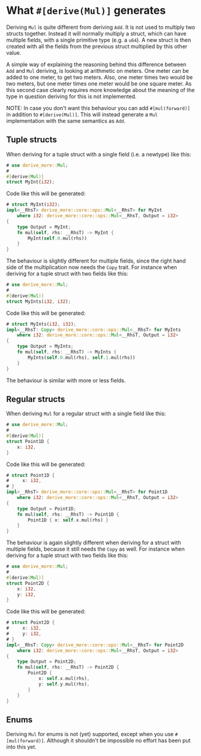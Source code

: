# What `#[derive(Mul)]` generates

Deriving `Mul` is quite different from deriving `Add`. It is not used to
multiply two structs together. Instead it will normally multiply a struct, which
can have multiple fields, with a single primitive type (e.g. a `u64`). A new
struct is then created with all the fields from the previous struct multiplied
by this other value.

A simple way of explaining the reasoning behind this difference between `Add`
and `Mul` deriving, is looking at arithmetic on meters.
One meter can be added to one meter, to get two meters. Also, one meter times
two would be two meters, but one meter times one meter would be one square meter.
As this second case clearly requires more knowledge about the meaning of the
type in question deriving for this is not implemented.

NOTE: In case you don't want this behaviour you can add `#[mul(forward)]` in
addition to `#[derive(Mul)]`. This will instead generate a `Mul` implementation
with the same semantics as `Add`.




## Tuple structs

When deriving for a tuple struct with a single field (i.e. a newtype) like this:

```rust
# use derive_more::Mul;
#
#[derive(Mul)]
struct MyInt(i32);
```

Code like this will be generated:

```rust
# struct MyInt(i32);
impl<__RhsT> derive_more::core::ops::Mul<__RhsT> for MyInt
    where i32: derive_more::core::ops::Mul<__RhsT, Output = i32>
{
    type Output = MyInt;
    fn mul(self, rhs: __RhsT) -> MyInt {
        MyInt(self.0.mul(rhs))
    }
}
```

The behaviour is slightly different for multiple fields, since the right hand
side of the multiplication now needs the `Copy` trait.
For instance when deriving for a tuple struct with two fields like this:

```rust
# use derive_more::Mul;
#
#[derive(Mul)]
struct MyInts(i32, i32);
```

Code like this will be generated:

```rust
# struct MyInts(i32, i32);
impl<__RhsT: Copy> derive_more::core::ops::Mul<__RhsT> for MyInts
    where i32: derive_more::core::ops::Mul<__RhsT, Output = i32>
{
    type Output = MyInts;
    fn mul(self, rhs: __RhsT) -> MyInts {
        MyInts(self.0.mul(rhs), self.1.mul(rhs))
    }
}
```

The behaviour is similar with more or less fields.




## Regular structs

When deriving `Mul` for a regular struct with a single field like this:

```rust
# use derive_more::Mul;
#
#[derive(Mul)]
struct Point1D {
    x: i32,
}
```

Code like this will be generated:

```rust
# struct Point1D {
#     x: i32,
# }
impl<__RhsT> derive_more::core::ops::Mul<__RhsT> for Point1D
    where i32: derive_more::core::ops::Mul<__RhsT, Output = i32>
{
    type Output = Point1D;
    fn mul(self, rhs: __RhsT) -> Point1D {
        Point1D { x: self.x.mul(rhs) }
    }
}
```

The behaviour is again slightly different when deriving for a struct with multiple
fields, because it still needs the `Copy` as well.
For instance when deriving for a tuple struct with two fields like this:

```rust
# use derive_more::Mul;
#
#[derive(Mul)]
struct Point2D {
    x: i32,
    y: i32,
}
```

Code like this will be generated:

```rust
# struct Point2D {
#     x: i32,
#     y: i32,
# }
impl<__RhsT: Copy> derive_more::core::ops::Mul<__RhsT> for Point2D
    where i32: derive_more::core::ops::Mul<__RhsT, Output = i32>
{
    type Output = Point2D;
    fn mul(self, rhs: __RhsT) -> Point2D {
        Point2D {
            x: self.x.mul(rhs),
            y: self.y.mul(rhs),
        }
    }
}
```




## Enums

Deriving `Mul` for enums is not (yet) supported, except when you use
`#[mul(forward)]`.
Although it shouldn't be impossible no effort has been put into this yet.
